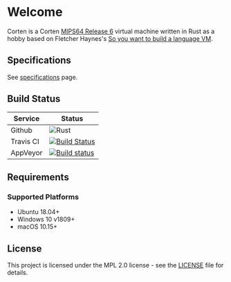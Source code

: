 # Welcome

Corten is a Corten [MIPS64 Release 6](https://en.wikipedia.org/wiki/MIPS_architecture#MIPS32/MIPS64_Release_6)  virtual machine written in Rust as a hobby based on Fletcher Haynes's [So you want to build a language VM](https://blog.subnetzero.io/post/building-language-vm-part-01/).

## Specifications

See [specifications](spec.md) page.

## Build Status

| Service   | Status                                                                                                                                    |
| --------- | ----------------------------------------------------------------------------------------------------------------------------------------- |
| Github    | ![Rust](https://github.com/tonytins/corten/workflows/Rust/badge.svg)                                                                      |
| Travis CI | [![Build Status](https://travis-ci.org/tonytins/corten.svg?branch=master)](https://travis-ci.org/tonytins/corten)                         |
| AppVeyor  | [![Build status](https://ci.appveyor.com/api/projects/status/ffru6ik26j2b87ko?svg=true)](https://ci.appveyor.com/project/tonytins/corten) |

## Requirements

### Supported Platforms

- Ubuntu 18.04+
- Windows 10 v1809+
- macOS 10.15+

## License

This project is licensed under the MPL 2.0 license - see the [LICENSE](LICENSE) file for details.